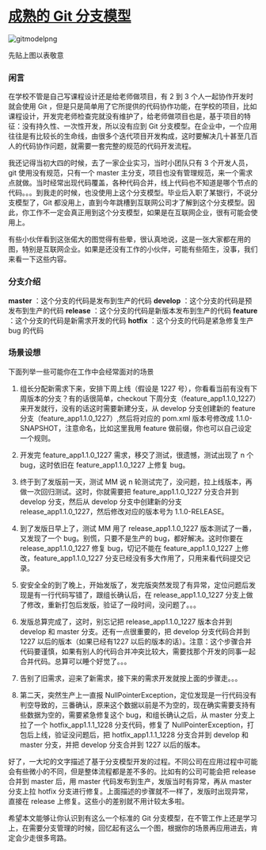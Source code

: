# [成熟的 Git 分支模型](http://www.liebrother.com:8080/git-model)

![gitmodelpng](http://www.liebrother.com:8080/upload/ae6b7addc4ee46fe9382b2c1d7d837b4_gitmodel.png)

先贴上图以表敬意

### 闲言

在学校不管是自己写课程设计还是给老师做项目，有 2 到 3 个人一起协作开发时就会使用 Git ，但是只是简单用了它所提供的代码协作功能，在学校的项目，比如课程设计，开发完老师检查完就没有维护了，给老师做项目也是，基于项目的特征：没有持久性、一次性开发，所以没有应到 Git 分支模型。在企业中，一个应用往往是有比较长的生命线，由很多个迭代项目开发构成，这时要解决几十甚至几百人的代码协作问题，就需要一套完整的规范的代码开发流程。

我还记得当初大四的时候，去了一家企业实习，当时小团队只有 3 个开发人员，git 使用没有规范，只有一个 master 主分支，项目也没有管理规范，来一个需求点就做。当时经常出现代码覆盖，各种代码合并，线上代码也不知道是哪个节点的代码。。。到我走的时候，也没使用上这个分支模型。毕业后入职了某银行，不说分支模型了，Git 都没用上，直到今年跳槽到互联网公司才了解到这个分支模型。因此，你工作不一定会真正用到这个分支模型，如果是在互联网企业，很有可能会使用上。

有些小伙伴看到这张偌大的图觉得有些晕，很认真地说，这是一张大家都在用的图，特别是互联网企业。如果是还没有工作的小伙伴，可能有些陌生，没事，我们来看一下这些内容。

### 分支介绍

**master** ：这个分支的代码是发布到生产的代码
**develop** ：这个分支的代码是预发布到生产的代码
**release** ：这个分支的代码是新版本发布到生产的代码
**feature** ：这个分支的代码是新需求开发的代码
**hotfix** ：这个分支的代码是紧急修复生产 bug 的代码

### 场景设想

下面列举一些可能你在工作中会经常面对的场景

1.  组长分配新需求下来，安排下周上线（假设是 1227 号），你看看当前有没有下周版本的分支？有的话很简单，checkout 下周分支（feature\_app1.1.0\_1227）来开发就行，没有的话这时需要新建分支，从 develop 分支创建新的 feature 分支（feature\_app1.1.0\_1227）,然后将对应的 pom.xml 版本号修改成 1.1.0-SNAPSHOT，注意命名，比如这里我用 feature 做前缀，你也可以自己设定一个规则。

2.  开发完 feature\_app1.1.0\_1227 需求，移交了测试，很遗憾，测试出现了 n 个 bug，这时依旧在 feature\_app1.1.0\_1227 上修复 bug。

3.  终于到了发版前一天，测试 MM 说 n 轮测试完了，没问题，拉上线版本，再做一次回归测试。这时，你就需要把 feature\_app1.1.0\_1227 分支合并到 develop 分支，然后从 develop 分支中创建新的分支 release\_app1.1.0\_1227，然后修改对应的版本号为 1.1.0-RELEASE。

4.  到了发版日早上了，测试 MM 用了 release\_app1.1.0\_1227 版本测试了一番，又发现了一个 bug。别慌，只要不是生产的 bug，都好解决。这时你要在 release\_app1.1.0\_1227 修复 bug，切记不能在 feature\_app1.1.0\_1227 上修改，feature\_app1.1.0\_1227 分支已经没有多大作用了，只用来看代码提交记录。

5.  安安全全的到了晚上，开始发版了，发完版突然发现了有异常，定位问题后发现是有一行代码写错了，跟组长确认后，在 release\_app1.1.0\_1227 分支上做了修改，重新打包后发版，验证了一段时间，没问题了。。。

6.  发版总算完成了，这时，别忘记把 release\_app1.1.0\_1227 版本合并到 develop 和 master 分支。还有一点很重要的，把 develop 分支代码合并到 1227 以后的版本（如果已经有1227 以后的版本的话）。注意：这个步骤合并代码要谨慎，如果有别人的代码合并冲突比较大，需要找那个开发的同事一起合并代码。总算可以睡个好觉了。。。

7.  告别了旧需求，迎来了新需求，接下来的需求开发就按上面的步骤走。。。

8.  第二天，突然生产上一直报 NullPointerException，定位发现是一行代码没有判空导致的，三番确认，原来这个数据以前是不为空的，现在确实需要支持有些数据为空的，需要紧急修复这个 bug，和组长确认之后，从 master 分支上拉了一个 hotfix\_app1.1.1\_1228 分支代码，修复了 NullPointerException，打包后上线，验证没问题后，把 hotfix\_app1.1.1\_1228 分支合并到 develop 和 master 分支，并把 develop 分支合并到 1227 以后的版本。


好了，一大坨的文字描述了基于分支模型开发的过程。不同公司在应用过程中可能会有些微小的不同，但是整体流程都是差不多的。比如有的公司可能会把 release 合并到 master 后，用 master 代码发布到生产，发版当时有异常，再从 master 分支上拉 hotfix 分支进行修复。上面描述的步骤就不一样了，发版时出现异常，直接在 release 上修复。这些小的差别就不用计较太多啦。

希望本文能够让你认识到有这么一个标准的 Git 分支模型，在不管工作上还是学习上，在需要分支管理的时候，回忆起有这么一个图，根据你的场景再应用进去，肯定会少走很多弯路。